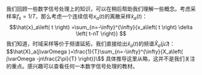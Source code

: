 我们回顾一些数字信号处理上的知识，可以在稍后帮助我们理解一些概念。考虑采样率$f_s=1/T$，那么考虑一个连续信号$x_a(t)$的离散采样$\hat{x}_a(t)$： $$\hat{x}_a\left( t \right) =\sum_{n=-\infty}^{\infty}{x_a\left( t \right) \delta \left( t-nT \right)} $$ 我们知道，时域采样等价于频谱延拓，我们直接给出$\hat{x}_a(t)$的频谱$\hat{X}_a(j\varOmega)$： $$\hat{X}_a(j\varOmega )=\frac{1}{T}\sum_{n=-\infty}^{\infty}{X_a\left( j\varOmega -jn\frac{2\pi}{T} \right)}\$$ 具体推导这里从略，这并不是我们关注的重点。感兴趣可以查看任何一本数字信号处理的教材。